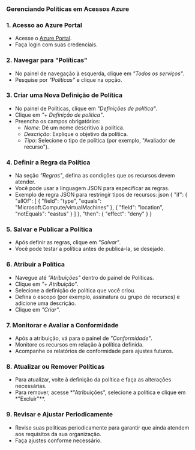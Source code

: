 ### Gerenciando Politicas em Acessos Azure


### 1. Acesso ao Azure Portal
- Acesse o [Azure Portal](https://portal.azure.com).
- Faça login com suas credenciais.

### 2. Navegar para "Políticas"
- No painel de navegação à esquerda, clique em *"Todos os serviços"*.
- Pesquise por *"Políticas"* e clique na opção.

### 3. Criar uma Nova Definição de Política
- No painel de Políticas, clique em *"Definições de política"*.
- Clique em *"+ Definição de política"*.
- Preencha os campos obrigatórios:
  - *Nome*: Dê um nome descritivo à política.
  - *Descrição*: Explique o objetivo da política.
  - *Tipo*: Selecione o tipo de política (por exemplo, "Avaliador de recurso").
  
### 4. Definir a Regra da Política
- Na seção *"Regras"*, defina as condições que os recursos devem atender.
- Você pode usar a linguagem JSON para especificar as regras.
- Exemplo de regra JSON para restringir tipos de recursos:
  json
  {
    "if": {
      "allOf": [
        {
          "field": "type",
          "equals": "Microsoft.Compute/virtualMachines"
        },
        {
          "field": "location",
          "notEquals": "eastus"
        }
      ]
    },
    "then": {
      "effect": "deny"
    }
  }
  

### 5. Salvar e Publicar a Política
- Após definir as regras, clique em *"Salvar"*.
- Você pode testar a política antes de publicá-la, se desejado.

### 6. Atribuir a Política
- Navegue até *"Atribuições"* dentro do painel de Políticas.
- Clique em *"+ Atribuição"*.
- Selecione a definição de política que você criou.
- Defina o escopo (por exemplo, assinatura ou grupo de recursos) e adicione uma descrição.
- Clique em *"Criar"*.

### 7. Monitorar e Avaliar a Conformidade
- Após a atribuição, vá para o painel de *"Conformidade"*.
- Monitore os recursos em relação à política definida.
- Acompanhe os relatórios de conformidade para ajustes futuros.

### 8. Atualizar ou Remover Políticas
- Para atualizar, volte à definição da política e faça as alterações necessárias.
- Para remover, acesse *"Atribuições", selecione a política e clique em *"Excluir"**.

### 9. Revisar e Ajustar Periodicamente
- Revise suas políticas periodicamente para garantir que ainda atendem aos requisitos da sua organização.
- Faça ajustes conforme necessário.
